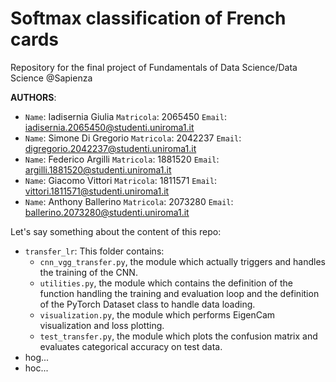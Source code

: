 # Softmax classification of French cards
Repository for the final project of Fundamentals of Data Science/Data Science @Sapienza

**AUTHORS**:

- `Name`: Iadisernia Giulia `Matricola`: 2065450 `Email`: iadisernia.2065450@studenti.uniroma1.it <br>
- `Name`: Simone Di Gregorio `Matricola`: 2042237 `Email`: digregorio.2042237@studenti.uniroma1.it<br>
- `Name`: Federico Argilli `Matricola`: 1881520 `Email`: argilli.1881520@studenti.uniroma1.it
- `Name`: Giacomo Vittori `Matricola`: 1811571 `Email`: vittori.1811571@studenti.uniroma1.it
- `Name`: Anthony Ballerino `Matricola`: 2073280 `Email`: ballerino.2073280@studenti.uniroma1.it

Let's say something about the content of this repo: 
- `transfer_lr`: This folder contains:
    - `cnn_vgg_transfer.py`, the module which actually triggers and handles the training of the CNN.
    - `utilities.py`, the module which contains the definition of the function handling the training and evaluation loop and the definition of the PyTorch Dataset class to handle data loading. 
    - `visualization.py`, the module which performs EigenCam visualization and loss plotting. 
    - `test_transfer.py`, the module which plots the confusion matrix and evaluates categorical accuracy on test data. 
- hog...
- hoc...

